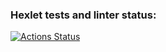 ### Hexlet tests and linter status:
[![Actions Status](https://github.com/ktn11/python-project-49/workflows/hexlet-check/badge.svg)](https://github.com/ktn11/python-project-49/actions)